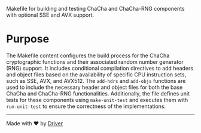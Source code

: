 <!--------------------------------------------------------------------------------->
<!-- IMPORTANT: This file is auto-generated by Driver (https://driver.ai). -------->
<!-- Manual edits may be overwritten on future commits. --------------------------->
<!--------------------------------------------------------------------------------->

Makefile for building and testing ChaCha and ChaCha-RNG components with optional SSE and AVX support.

# Purpose
The Makefile content configures the build process for the ChaCha cryptographic functions and their associated random number generator (RNG) support. It includes conditional compilation directives to add headers and object files based on the availability of specific CPU instruction sets, such as SSE, AVX, and AVX512. The `add-hdrs` and `add-objs` functions are used to include the necessary header and object files for both the base ChaCha and ChaCha-RNG functionalities. Additionally, the file defines unit tests for these components using `make-unit-test` and executes them with `run-unit-test` to ensure the correctness of the implementations.

---
Made with ❤️ by [Driver](https://www.driver.ai/)